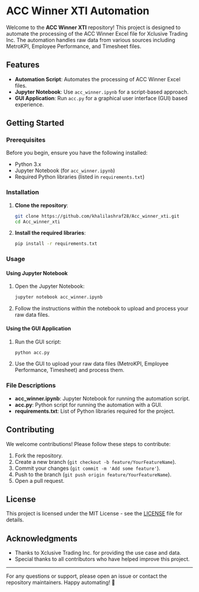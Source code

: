 # ACC Winner XTI Automation

Welcome to the **ACC Winner XTI** repository! This project is designed to automate the processing of the ACC Winner Excel file for Xclusive Trading Inc. The automation handles raw data from various sources including MetroKPI, Employee Performance, and Timesheet files.

## Features

- **Automation Script**: Automates the processing of ACC Winner Excel files.
- **Jupyter Notebook**: Use `acc_winner.ipynb` for a script-based approach.
- **GUI Application**: Run `acc.py` for a graphical user interface (GUI) based experience.

## Getting Started

### Prerequisites

Before you begin, ensure you have the following installed:

- Python 3.x
- Jupyter Notebook (for `acc_winner.ipynb`)
- Required Python libraries (listed in `requirements.txt`)

### Installation

1. **Clone the repository**:
   ```bash
   git clone https://github.com/khalilashraf28/Acc_winner_xti.git
   cd Acc_winner_xti
   ```

2. **Install the required libraries**:
   ```bash
   pip install -r requirements.txt
   ```

### Usage

#### Using Jupyter Notebook

1. Open the Jupyter Notebook:
   ```bash
   jupyter notebook acc_winner.ipynb
   ```

2. Follow the instructions within the notebook to upload and process your raw data files.

#### Using the GUI Application

1. Run the GUI script:
   ```bash
   python acc.py
   ```

2. Use the GUI to upload your raw data files (MetroKPI, Employee Performance, Timesheet) and process them.

### File Descriptions

- **acc_winner.ipynb**: Jupyter Notebook for running the automation script.
- **acc.py**: Python script for running the automation with a GUI.
- **requirements.txt**: List of Python libraries required for the project.

## Contributing

We welcome contributions! Please follow these steps to contribute:

1. Fork the repository.
2. Create a new branch (`git checkout -b feature/YourFeatureName`).
3. Commit your changes (`git commit -m 'Add some feature'`).
4. Push to the branch (`git push origin feature/YourFeatureName`).
5. Open a pull request.

## License

This project is licensed under the MIT License - see the [LICENSE](LICENSE) file for details.

## Acknowledgments

- Thanks to Xclusive Trading Inc. for providing the use case and data.
- Special thanks to all contributors who have helped improve this project.

---

For any questions or support, please open an issue or contact the repository maintainers. Happy automating! 🚀
